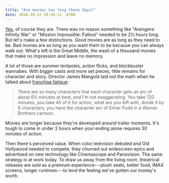 ```yaml
---
title: "Are movies too long these days?"
date: 2018-10-22 19:49:12 -0700
---
```


[Yes](https://www.indiewire.com/2018/10/should-movies-be-shorter-1202014312/), of course they are. There was no reason something like "Avengers: Infinity War" or "Mission Impossible: Fallout" needed to be 2&#189; hours long. But let's make a few distinctions. Good movies are as long as they need to be. Bad movies are as long as you want them to be because you can always walk out. What's left is the Great Middle, the wash of a thousand movies that make no impression and leave no memory.

A lot of those are summer tentpoles, action flicks, and blockbuster wannabes. With bigger casts and more set pieces, little remains for character and story. Director James Mangold laid out the math when he talked about [franchise fatigue](https://www.kcrw.com/news-culture/shows/the-business/james-mangold-on-logan-and-fighting-franchise-fatigue):

> There are so many characters that each character gets an arc of about 6&#189; minutes at best, and I'm not exaggerating. You take 120 minutes, you take 45 of it for action, what are you left with, divide it by 6 characters, you have the character arc of Elmer Fudd in a Warner Brothers cartoon.

Movies are longer because they're developed around trailer moments. It's tough to come in under 2 hours when your ending alone requires 30 minutes of action.

Then there's perceived value. When color television debuted and Old Hollywood needed to compete, they churned out widescreen epics and advertised on new technology like Cinemascope and Panovision. The same strategy is at work today. To draw us away from the living room, theatrical releases are sold as a premium experience---plush seats, better food, IMAX screens, longer runtimes---to lend the feeling we've gotten our money's worth.
